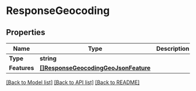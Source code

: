 # ResponseGeocoding

## Properties

Name | Type | Description | Notes
------------ | ------------- | ------------- | -------------
**Type** | **string** |  | 
**Features** | [**[]ResponseGeocodingGeoJsonFeature**](ResponseGeocodingGeoJsonFeature.md) |  | 

[[Back to Model list]](../README.md#documentation-for-models) [[Back to API list]](../README.md#documentation-for-api-endpoints) [[Back to README]](../README.md)


